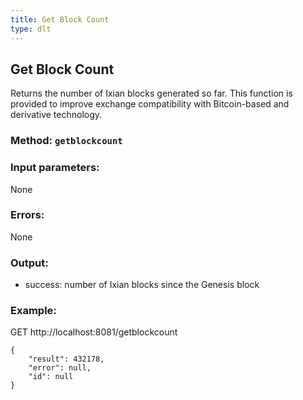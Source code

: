 ```yaml
---
title: Get Block Count
type: dlt
---
```

## Get Block Count
Returns the number of Ixian blocks generated so far. This function is provided to improve exchange compatibility
with Bitcoin-based and derivative technology.
### Method: `getblockcount`
### Input parameters:
None

### Errors:
None

### Output:
- success: number of Ixian blocks since the Genesis block

### Example:
GET http://localhost:8081/getblockcount

```
{
	"result": 432178,
	"error": null,
	"id": null
}
```